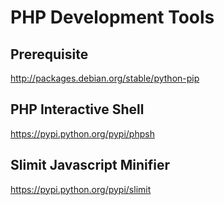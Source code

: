 # PHP Development Tools

## Prerequisite

http://packages.debian.org/stable/python-pip

## PHP Interactive Shell
https://pypi.python.org/pypi/phpsh

## Slimit Javascript Minifier
https://pypi.python.org/pypi/slimit
